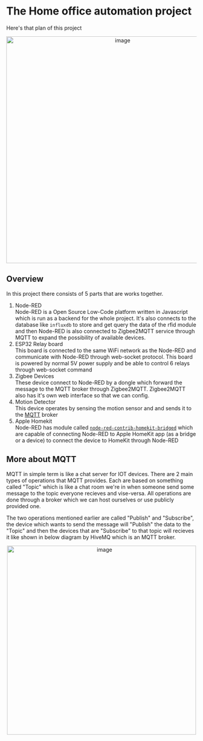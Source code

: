 # The Home office automation project

Here's that plan of this project <br>
<p align="center">
    <img 
        src="images/diagram_svg.svg" alt="image"
        height="600"
    >
</p>

## Overview
In this project there consists of 5 parts that are works together.

1. Node-RED <br>
Node-RED is a Open Source Low-Code platform written in Javascript which is run as a backend for the whole project. It's also connects to the database like `influxdb` to store and get query the data of the rfid module and then Node-RED is also connected to Zigbee2MQTT service through MQTT to expand the possibility of available devices.
1. ESP32 Relay board <br>
This board is connected to the same WiFi network as the Node-RED and communicate with Node-RED through web-socket protocol. This board is powered by normal 5V power supply and be able to control 6 relays through web-socket command
1. Zigbee Devices <br>
These device connect to Node-RED by a dongle which forward the message to the MQTT broker through Zigbee2MQTT. Zigbee2MQTT also has it's own web interface so that we can config.
1. Motion Detector <br>
This device operates by sensing the motion sensor and and sends it to the [MQTT](#more-about-mqtt) broker
1. Apple Homekit <br>
Node-RED has module called [`node-red-contrib-homekit-bridged`](https://flows.nodered.org/node/node-red-contrib-homekit-bridged) which are capable of connecting Node-RED to Apple HomeKit app (as a bridge or a device) to connect the device to HomeKit through Node-RED

## More about MQTT
<p>
MQTT in simple term is like a chat server for IOT devices. There are 2 main types of operations that MQTT provides. Each are based on something called "Topic" which is like a chat room we're in when someone send some message to the topic everyone recieves and vise-versa. All operations are done through a broker which we can host ourselves or use publicly provided one.
</p>
<p>
The two operations mentioned earlier are called "Publish" and "Subscribe", the device which wants to send the message will "Publish" the data to the "Topic" and then the devices that are "Subscribe" to that topic will recieves it like shown in below diagram by HiveMQ which is an MQTT broker.
</p>

<p align="center">
    <img 
        src="images/mqtt-publish-subscribe.svg"
        alt="image" height="500"
    >
</p>